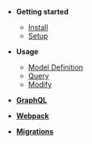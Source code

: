 * **Getting started**
  * [Install](install.md)
  * [Setup](setup.md)
* **Usage**
  * [Model Definition](definition.md)
  * [Query](query.md)
  * [Modify](modify.md)

* **[GraphQL](graphql.md)**

* **[Webpack](webpack.md)**

* **[Migrations](migrations.md)**
